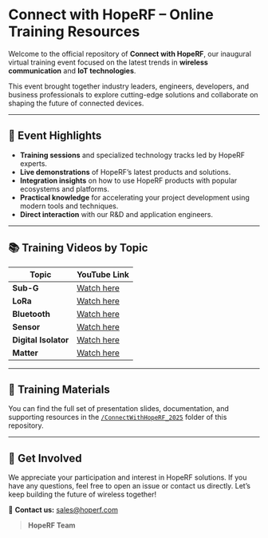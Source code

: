 # Connect with HopeRF – Online Training Resources

Welcome to the official repository of **Connect with HopeRF**, our inaugural virtual training event focused on the latest trends in **wireless communication** and **IoT technologies**.

This event brought together industry leaders, engineers, developers, and business professionals to explore cutting-edge solutions and collaborate on shaping the future of connected devices.

---

## 🎯 Event Highlights

- **Training sessions** and specialized technology tracks led by HopeRF experts.
- **Live demonstrations** of HopeRF’s latest products and solutions.
- **Integration insights** on how to use HopeRF products with popular ecosystems and platforms.
- **Practical knowledge** for accelerating your project development using modern tools and techniques.
- **Direct interaction** with our R&D and application engineers.

---

## 📚 Training Videos by Topic

| Topic | YouTube Link |
|-------|--------------|
| **Sub-G** | [Watch here](https://www.youtube.com/watch?v=omUvmrRVkrA) |
| **LoRa** | [Watch here](https://www.youtube.com/watch?v=Ny3lf7eRJEU) |
| **Bluetooth** | [Watch here](https://www.youtube.com/watch?v=JuvTlYeUOJQ) |
| **Sensor** | [Watch here](https://www.youtube.com/watch?v=hHoG_lCx51c) |
| **Digital Isolator** | [Watch here](https://www.youtube.com/watch?v=EmYpOogU7Lc) |
| **Matter** | [Watch here](https://www.youtube.com/watch?v=Ofj3je62vAE) |

---

## 📄 Training Materials

You can find the full set of presentation slides, documentation, and supporting resources in the [`/ConnectWithHopeRF_2025`](./ConnectWithHopeRF_2025) folder of this repository.

---

## 🙌 Get Involved

We appreciate your participation and interest in HopeRF solutions. If you have any questions, feel free to open an issue or contact us directly. Let’s keep building the future of wireless together!

📧 **Contact us:** [sales@hoperf.com](mailto:sales@hoperf.com)

> **HopeRF Team**